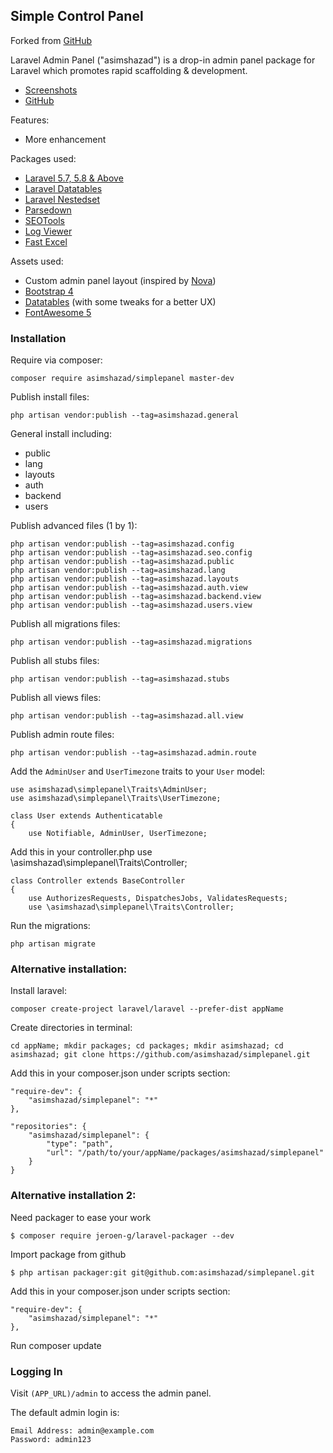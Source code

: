 ## Simple Control Panel

Forked from [GitHub](https://github.com/wikichua/simplecontrolpanel)

Laravel Admin Panel ("asimshazad") is a drop-in admin panel package for Laravel which promotes rapid scaffolding & development.

- [Screenshots](https://imgur.com/a/12mGWNW)
- [GitHub](https://github.com/asimshazad/simplepanel)

Features:

- More enhancement

Packages used:

- [Laravel 5.7, 5.8 & Above](https://laravel.com/)
- [Laravel Datatables](https://github.com/yajra/laravel-datatables)
- [Laravel Nestedset](https://github.com/lazychaser/laravel-nestedset)
- [Parsedown](http://parsedown.org/)
- [SEOTools](https://github.com/artesaos/seotools)
- [Log Viewer](https://github.com/rap2hpoutre/laravel-log-viewer)
- [Fast Excel](https://github.com/rap2hpoutre/fast-excel)

Assets used:

- Custom admin panel layout (inspired by [Nova](https://nova.laravel.com))
- [Bootstrap 4](https://getbootstrap.com)
- [Datatables](https://datatables.net) (with some tweaks for a better UX)
- [FontAwesome 5](https://fontawesome.com)

### Installation

Require via composer:

    composer require asimshazad/simplepanel master-dev

Publish install files:

    php artisan vendor:publish --tag=asimshazad.general

General install including:

- public
- lang
- layouts
- auth
- backend
- users

Publish advanced files (1 by 1):

    php artisan vendor:publish --tag=asimshazad.config
    php artisan vendor:publish --tag=asimshazad.seo.config
    php artisan vendor:publish --tag=asimshazad.public
    php artisan vendor:publish --tag=asimshazad.lang
    php artisan vendor:publish --tag=asimshazad.layouts
    php artisan vendor:publish --tag=asimshazad.auth.view
    php artisan vendor:publish --tag=asimshazad.backend.view
    php artisan vendor:publish --tag=asimshazad.users.view

Publish all migrations files:

    php artisan vendor:publish --tag=asimshazad.migrations

Publish all stubs files:

    php artisan vendor:publish --tag=asimshazad.stubs

Publish all views files:

    php artisan vendor:publish --tag=asimshazad.all.view

Publish admin route files:

    php artisan vendor:publish --tag=asimshazad.admin.route

Add the `AdminUser` and `UserTimezone` traits to your `User` model:

    use asimshazad\simplepanel\Traits\AdminUser;
    use asimshazad\simplepanel\Traits\UserTimezone;
    
    class User extends Authenticatable
    {
        use Notifiable, AdminUser, UserTimezone;

Add this in your controller.php
    use \asimshazad\simplepanel\Traits\Controller;

    class Controller extends BaseController
    {
        use AuthorizesRequests, DispatchesJobs, ValidatesRequests;
        use \asimshazad\simplepanel\Traits\Controller;

Run the migrations:

    php artisan migrate


### Alternative installation:

Install laravel:

    composer create-project laravel/laravel --prefer-dist appName

Create directories in terminal:

    cd appName; mkdir packages; cd packages; mkdir asimshazad; cd asimshazad; git clone https://github.com/asimshazad/simplepanel.git

Add this in your composer.json under scripts section:

    "require-dev": {
        "asimshazad/simplepanel": "*"
    },

    "repositories": {
        "asimshazad/simplepanel": {
            "type": "path",
            "url": "/path/to/your/appName/packages/asimshazad/simplepanel"
        }
    }

### Alternative installation 2:

Need packager to ease your work

    $ composer require jeroen-g/laravel-packager --dev

Import package from github

    $ php artisan packager:git git@github.com:asimshazad/simplepanel.git

Add this in your composer.json under scripts section:

    "require-dev": {
        "asimshazad/simplepanel": "*"
    },

Run composer update

### Logging In

Visit `(APP_URL)/admin` to access the admin panel.

The default admin login is:

    Email Address: admin@example.com
    Password: admin123
